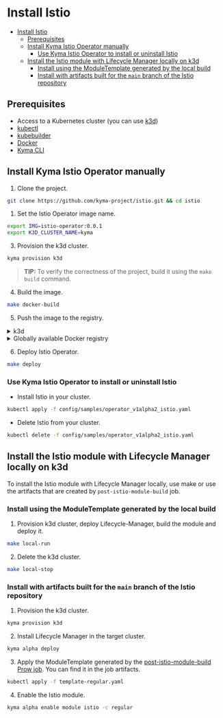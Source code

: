 # Install Istio
- [Install Istio](#install-istio)
  - [Prerequisites](#prerequisites)
  - [Install Kyma Istio Operator manually](#install-kyma-istio-operator-manually)
    - [Use Kyma Istio Operator to install or uninstall Istio](#use-kyma-istio-operator-to-install-or-uninstall-istio)
  - [Install the Istio module with Lifecycle Manager locally on k3d](#install-the-istio-module-with-lifecycle-manager-locally-on-k3d)
    - [Install using the ModuleTemplate generated by the local build](#install-using-the-moduletemplate-generated-by-the-local-build)
    - [Install with artifacts built for the `main` branch of the Istio repository](#install-with-artifacts-built-for-the-main-branch-of-the-istio-repository)

## Prerequisites

- Access to a Kubernetes cluster (you can use [k3d](https://k3d.io/v5.5.1/))
- [kubectl](https://kubernetes.io/docs/tasks/tools/)
- [kubebuilder](https://book.kubebuilder.io/)
- [Docker](https://www.docker.com)
- [Kyma CLI](https://kyma-project.io/#/04-operation-guides/operations/01-install-kyma-CLI)

## Install Kyma Istio Operator manually

1. Clone the project.

```bash
git clone https://github.com/kyma-project/istio.git && cd istio
```

1. Set the Istio Operator image name.

```bash
export IMG=istio-operator:0.0.1
export K3D_CLUSTER_NAME=kyma
```

3. Provision the k3d cluster.

```bash
kyma provision k3d
```
>**TIP:** To verify the correctness of the project, build it using the `make build` command.

4. Build the image.

```bash
make docker-build
```

5. Push the image to the registry.

<div tabs name="Push image" group="istio-operator-installation">
  <details>
  <summary label="k3d">
  k3d
  </summary>

   ```bash
   k3d image import $IMG -c $K3D_CLUSTER_NAME
   ```

  </details>
  <details>
  <summary label="Docker registry">
  Globally available Docker registry
  </summary>

   ```bash
   make docker-push
   ```

  </details>
</div>

6. Deploy Istio Operator.

```bash
make deploy
```

### Use Kyma Istio Operator to install or uninstall Istio

- Install Istio in your cluster.

```bash
kubectl apply -f config/samples/operator_v1alpha2_istio.yaml
```

- Delete Istio from your cluster.

```bash
kubectl delete -f config/samples/operator_v1alpha2_istio.yaml
```

## Install the Istio module with Lifecycle Manager locally on k3d

To install the Istio module with Lifecycle Manager locally, use make or use the artifacts that are created by `post-istio-module-build` job.

### Install using the ModuleTemplate generated by the local build

1. Provision k3d cluster, deploy Lifecycle-Manager, build the module and deploy it.

```bash
make local-run
```

2. Delete the k3d cluster.

```bash
make local-stop
```

### Install with artifacts built for the `main` branch of the Istio repository

1. Provision the k3d cluster.

```bash
kyma provision k3d
```

2. Install Lifecycle Manager in the target cluster.

```bash
kyma alpha deploy
```

3. Apply the ModuleTemplate generated by the [post-istio-module-build Prow job](https://status.build.kyma-project.io/job-history/gs/kyma-prow-logs/logs/post-istio-module-build). You can find it in the job artifacts.

```bash
kubectl apply -f template-regular.yaml
```

4. Enable the Istio module.

```bash
kyma alpha enable module istio -c regular
```
